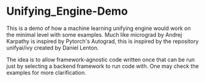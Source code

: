 # Unifying_Engine-Demo
This is a demo of how a machine learning unifying engine would work 
on the minimal level with some examples. Much like micrograd by Andrej Karpathy is inspired by Pytorch's Autograd, this is inspired by the repository unifyai/ivy created by Daniel Lenton.

The idea is to allow framework-agnostic code written once that can be run just by selecting a backend framework to run code with. One may check the examples for more clarification. 

